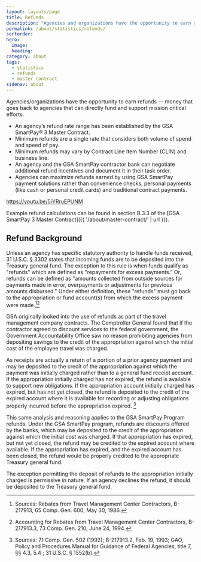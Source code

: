 ```yaml
---
layout: layouts/page
title: Refunds
description: "Agencies and organizations have the opportunity to earn refunds that can directly fund and support mission critical efforts."
permalink: /about/statistics/refunds/
sortorder:
hero:
  image: 
  heading: 
category: about
tags:
  - statistics
  - refunds
  - master contract
sidenav: about
---
```


Agencies/organizations have the opportunity to earn refunds — money that goes back to agencies that can directly fund and support mission critical efforts.

- An agency’s refund rate range has been established by the GSA SmartPay® 3 Master Contract.
- Minimum refunds are a single rate that considers both volume of spend and speed of pay.
- Minimum refunds may vary by Contract Line Item Number (CLIN) and business line.  
- An agency and the GSA SmartPay contractor bank can negotiate additional refund incentives and document it in their task order.  
- Agencies can maximize refunds earned by using GSA SmartPay payment solutions rather than convenience checks, personal payments (like cash or personal credit cards) and traditional contract payments.

https://youtu.be/5iYRruEPUNM

Example refund calculations can be found in section B.3.3 of the [GSA SmartPay 3 Master Contract]({{ '/about/master-contract/' | url }}).

## Refund Background
Unless an agency has specific statutory authority to handle funds received, 31 U.S.C. § 3302 states that incoming funds are to be deposited into the Treasury general fund. The exception to this rule is when funds qualify as "refunds" which are defined as "repayments for excess payments." Or, refunds can be defined as "amounts collected from outside sources for payments made in error, overpayments or adjustments for previous amounts disbursed." Under either definition, these "refunds" must go back to the appropriation or fund account(s) from which the excess payment were made.[^1][^2]

[^1]: Sources: Rebates from Travel Management Center Contractors, B-217913, 65 Comp. Gen. 600; May 30, 1986.
[^2]: Accounting for Rebates from Travel Management Center Contractors, B-217913.3, 73 Comp. Gen. 210, June 24, 1994.  

GSA originally looked into the use of refunds as part of the travel management company contracts. The Comptroller General found that if the contractor agreed to discount services to the federal government, the Government Accountability Office saw no reason prohibiting agencies from depositing savings to the credit of the appropriation against which the initial cost of the employee travel was charged. 

As receipts are actually a return of a portion of a prior agency payment and may be deposited to the credit of the appropriation against which the payment was initially charged rather than to a general fund receipt account. If the appropriation initially charged has not expired, the refund is available to support new obligations. If the appropriation account initially charged has expired, but has not yet closed, the refund is deposited to the credit of the expired account where it is available for recording or adjusting obligations properly incurred before the appropriation expired. [^3]

[^3]: Sources:  71 Comp. Gen. 502 (1992); B-217913.2, Feb. 19, 1993; GAO, Policy and Procedures Manual for Guidance of Federal Agencies, title 7, §§ 4.3, 5.4 ; 31 U.S.C. § 1552(b).

This same analysis and reasoning applies to the GSA SmartPay Program refunds. Under the GSA SmartPay program, refunds are discounts offered by the banks, which may be deposited to the credit of the appropriation against which the initial cost was charged. If that appropriation has expired, but not yet closed, the refund may be credited to the expired account where available. If the appropriation has expired, and the expired account has been closed, the refund would be properly credited to the appropriate Treasury general fund. 

The exception permitting the deposit of refunds to the appropriation initially charged is permissive in nature. If an agency declines the refund, it should be deposited to the Treasury general fund.
